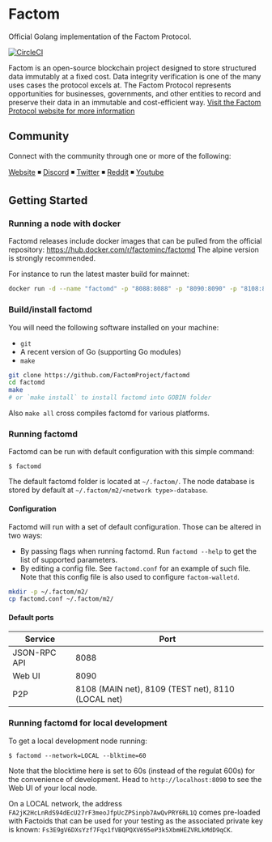 # Factom

Official Golang implementation of the Factom Protocol.

[![CircleCI](https://circleci.com/gh/FactomProject/factomd/tree/master.svg?style=shield)](https://circleci.com/gh/FactomProject/factomd/tree/master)

Factom is an open-source blockchain project designed to store structured data immutably at a fixed cost. Data integrity verification is one of the many uses cases the protocol excels at. The Factom Protocol represents opportunities for businesses, governments, and other entities to record and preserve their data in an immutable and cost-efficient way. 
[Visit the Factom Protocol website for more information](https://www.factomprotocol.org/)

## Community

Connect with the community through one or more of the following:

[Website](https://www.factomprotocol.org/) ◾ [Discord](https://discordapp.com/invite/YYM9w2V) ◾ [Twitter](https://twitter.com/factomprotocol) ◾ [Reddit](https://www.reddit.com/r/factom/) ◾ [Youtube](https://www.youtube.com/channel/UCmxp39JZjPaHHRObW3R3Stg)

## Getting Started

### Running a node with docker

Factomd releases include docker images that can be pulled from the official repository: https://hub.docker.com/r/factominc/factomd The alpine version is strongly recommended.

For instance to run the latest master build for mainnet:
```bash
docker run -d --name "factomd" -p "8088:8088" -p "8090:8090" -p "8108:8108" factominc/factomd:master-alpine
```

### Build/install factomd

You will need the following software installed on your machine:
- `git`
- A recent version of Go (supporting Go modules)
- `make`

```bash
git clone https://github.com/FactomProject/factomd
cd factomd
make
# or `make install` to install factomd into GOBIN folder
```

Also `make all` cross compiles factomd for various platforms.

### Running factomd

Factomd can be run with default configuration with this simple command:

```
$ factomd
```

The default factomd folder is located at `~/.factom/`. The node database is stored by default at `~/.factom/m2/<network type>-database`.

#### Configuration

Factomd will run with a set of default configuration. Those can be altered in two ways:
- By passing flags when running factomd. Run `factomd --help` to get the list of supported parameters.
- By editing a config file. See `factomd.conf` for an example of such file. Note that this config file is also used to configure `factom-walletd`.

```bash
mkdir -p ~/.factom/m2/
cp factomd.conf ~/.factom/m2/
```

#### Default ports

| Service       | Port         |
| ------------- | ------------ |
| JSON-RPC API  | 8088         |
| Web UI        | 8090         |
| P2P           | 8108 (MAIN net), 8109 (TEST net), 8110  (LOCAL net)|

### Running factomd for local development

To get a local development node running:

```
$ factomd --network=LOCAL --blktime=60
```

Note that the blocktime here is set to 60s (instead of the regulat 600s) for the convenience of development. Head to `http://localhost:8090` to see the Web UI of your local node.

On a LOCAL network, the address `FA2jK2HcLnRdS94dEcU27rF3meoJfpUcZPSinpb7AwQvPRY6RL1Q` comes pre-loaded with Factoids that can be used for your testing as the associated private key is known: `Fs3E9gV6DXsYzf7Fqx1fVBQPQXV695eP3k5XbmHEZVRLkMdD9qCK`.